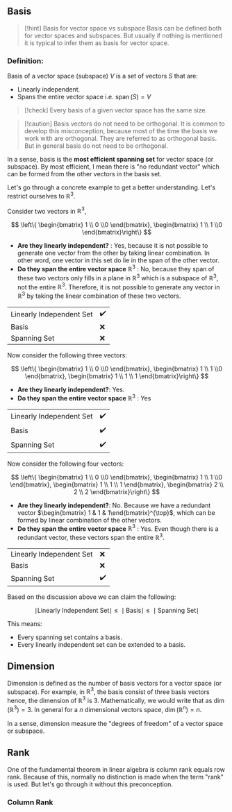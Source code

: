
## Basis 

> [!hint] Basis for vector space vs subspace
> Basis can be defined both for vector spaces and subspaces. But usually if nothing is mentioned it is typical to infer them as basis for vector space.

###  Definition:

Basis of a vector space (subspace) $V$  is a set of vectors $S$ that are:

- Linearly independent. 
- Spans the entire vector space i.e.  $\operatorname{span}(S)=V$

> [!check]  Every basis of a given vector space has the same size.


> [!caution] Basis vectors do not need to be orthogonal.
> It is common to develop this misconception, because most of the time the basis we work with are orthogonal. They are referred to as orthogonal basis. But in general basis do not need to be orthogonal.


In a sense, basis is the **most efficient spanning set** for vector space (or subspace).  By most efficient, I mean there is "no redundant vector" which can be formed from the other vectors in the basis set.

Let's go through a concrete example to get a better understanding. Let's restrict ourselves to $\mathbb{R}^3$.  

Consider two vectors in $\mathbb{R}^3$, 

$$
\left\{ \begin{bmatrix}
1 \\ 0 \\0
\end{bmatrix}, \begin{bmatrix}
1 \\ 1 \\0
\end{bmatrix}\right\}
$$

- **Are they linearly independent?** : Yes,  because it is not possible to generate one vector from the other by taking linear combination. In other word, one vector in this set do lie in the span of the other vector.
- **Do they span the entire vector space** $\mathbb{R}^3$ : No, because they span of these two vectors only fills in a plane in $\mathbb{R}^3$ which is a subspace of $\mathbb{R}^3$, not the entire $\mathbb{R}^3$. Therefore, it is not possible to generate any vector in $\mathbb{R}^3$ by taking the linear combination of these two vectors. 

|  |  |
| ---- | ---- |
| Linearly Independent Set | ✔️ |
| Basis | ❌ |
| Spanning Set | ❌ |


Now consider the following three vectors:


$$
\left\{ \begin{bmatrix}
1 \\ 0 \\0
\end{bmatrix}, \begin{bmatrix}
1 \\ 1 \\0
\end{bmatrix}, \begin{bmatrix}
1  \\
1 \\
1
\end{bmatrix}\right\}
$$
- **Are they linearly independent?**:  Yes. 
- **Do they span the entire vector space** $\mathbb{R}^3$ : Yes

|  |  |
| ---- | ---- |
| Linearly Independent Set | ✔️ |
| Basis | ✔️ |
| Spanning Set | ✔️ |

Now consider the following four vectors: 

$$
\left\{ \begin{bmatrix}
1 \\ 0 \\0
\end{bmatrix}, \begin{bmatrix}
1 \\ 1 \\0
\end{bmatrix}, \begin{bmatrix}
1  \\
1 \\
1
\end{bmatrix}, \begin{bmatrix}
2  \\
2 \\
2
\end{bmatrix}\right\}
$$

 - **Are they linearly independent?**:  No. Because we have a redundant vector $\begin{bmatrix} 1 & 1 & 1\end{bmatrix}^{\top}$, which can be formed by linear combination of the other vectors.
- **Do they span the entire vector space** $\mathbb{R}^3$ : Yes. Even though there is a redundant vector, these vectors span the entire $\mathbb{R}^3$.

|  |  |
| ---- | ---- |
| Linearly Independent Set | ❌ |
| Basis | ❌ |
| Spanning Set | ✔️ |

Based on the discussion above we can claim the following:

$$
\mid \text{Linearly Independent Set}\mid ~\leq ~\mid \text{Basis} \mid ~\leq ~\mid \text{Spanning Set}\mid 
$$

This means:

- Every spanning set contains a basis.
- Every linearly independent set can be extended to a basis. 

## Dimension 

Dimension is defined as the number of basis vectors for a vector space (or subspace). For example, in $\mathbb{R}^3$, the basis consist of three basis vectors hence, the dimension of $\mathbb{R}^3$ is $3$.  Mathematically, we would write that as $\operatorname{dim}(\mathbb{R}^3)=3$. In general for a $n$ dimensional vectors space,  $\operatorname{dim}(\mathbb{R}^n)=n$.

In a sense, dimension measure the "degrees of freedom" of a vector space or subspace.

## Rank

One of the fundamental theorem in linear algebra is column rank equals row rank. Because of this, normally no distinction is made when the term "rank" is used. But let's go through it without this preconception. 
### Column Rank 






